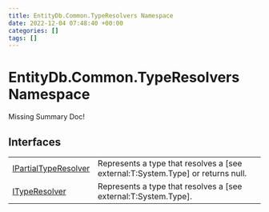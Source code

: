 ```yaml
---
title: EntityDb.Common.TypeResolvers Namespace
date: 2022-12-04 07:48:40 +00:00
categories: []
tags: []
---
```


# EntityDb.Common.TypeResolvers Namespace
Missing Summary Doc!
## Interfaces
<table><tr><td><a href='/dotnet/entitydb.common.typeresolvers.ipartialtyperesolver'>IPartialTypeResolver</a></td><td>
Represents a type that resolves a [see external:T:System.Type] or returns null.
</td></tr><tr><td><a href='/dotnet/entitydb.common.typeresolvers.ityperesolver'>ITypeResolver</a></td><td>
Represents a type that resolves a [see external:T:System.Type].
</td></tr></table>
